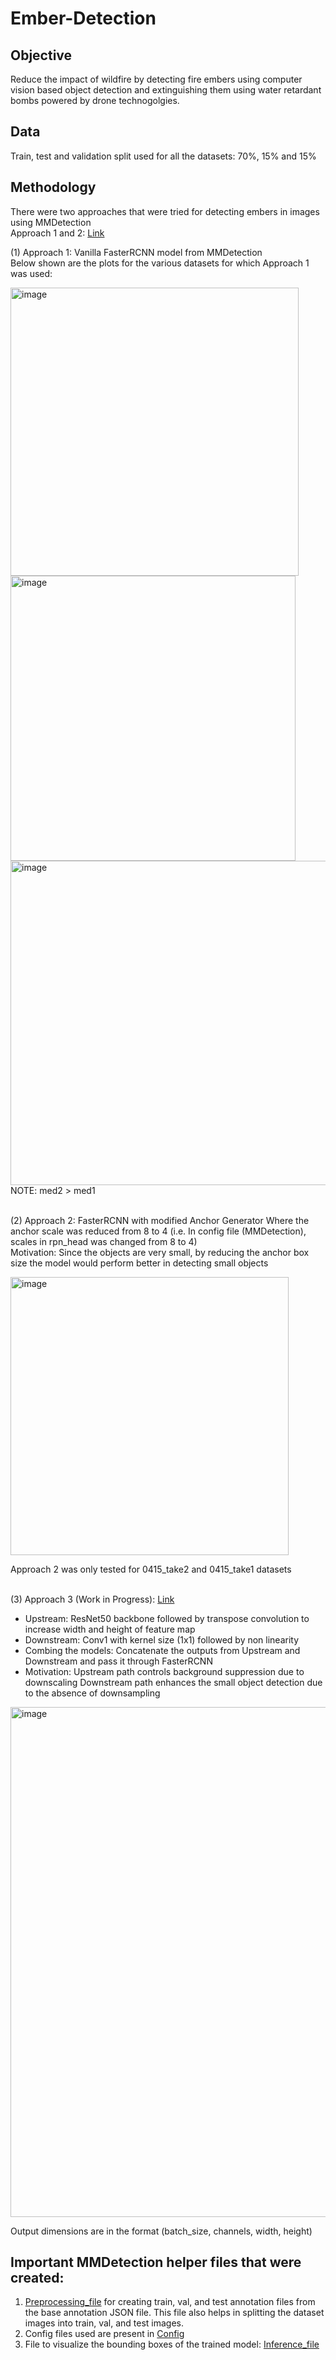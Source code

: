 # Ember-Detection

## Objective
Reduce the impact of wildfire by detecting fire embers using computer vision based object detection and extinguishing them using water retardant bombs powered by drone technogolgies.

## Data
Train, test and validation split used for all the datasets: 70%, 15% and 15%


## Methodology
There were two approaches that were tried for detecting embers in images using MMDetection <br>
Approach 1 and 2: [Link](https://github.com/Jeevitha-GowdaChandramouli/Ember-Detection/tree/main/MMDetection)

(1) Approach 1: Vanilla FasterRCNN model from MMDetection <br>
Below shown are the plots for the various datasets for which Approach 1 was used:

<img width="461" alt="image" src="https://user-images.githubusercontent.com/98082950/168197156-7c43ae12-40ec-4a6c-8110-16872a3acf5b.png">

<img width="456" alt="image" src="https://user-images.githubusercontent.com/98082950/168197195-19c824df-b113-4dc5-b6e5-055b8821fffd.png">

<img width="519" alt="image" src="https://user-images.githubusercontent.com/98082950/168197209-0d187ad5-9b24-4d54-bcfc-e4f7b62d2684.png">
NOTE: med2 > med1 <br> <br>


(2) Approach 2: FasterRCNN with modified Anchor Generator Where the anchor scale was reduced from 8 to 4 (i.e. In config file (MMDetection), scales in rpn_head was changed from 8 to 4) <br>
    Motivation: Since the objects are very small, by reducing the anchor box size the model would perform better in detecting small objects

<img width="445" alt="image" src="https://user-images.githubusercontent.com/98082950/168197468-1fea8de5-cc01-4491-b3b3-aef89c300fe1.png">

Approach 2 was only tested for 0415_take2 and 0415_take1 datasets <br> <br>

(3) Approach 3 (Work in Progress): [Link](https://github.com/Jeevitha-GowdaChandramouli/Ember-Detection/blob/main/Ensemble_model/Ember_Detection.ipynb)

- Upstream: ResNet50 backbone followed by transpose convolution to increase width and height of feature map
- Downstream: Conv1 with kernel size (1x1) followed by non linearity
- Combing the models: Concatenate the outputs from Upstream and Downstream and pass it through FasterRCNN
- Motivation: Upstream path controls background suppression due to downscaling
			Downstream path enhances the small object detection due to the absence of downsampling
      
<img width="816" alt="image" src="https://user-images.githubusercontent.com/98082950/168198524-366cc5da-dc6d-4a1c-ad74-5a116932fc5d.png">

Output dimensions are in the format (batch_size, channels, width, height)

## Important MMDetection helper files that were created:

1. [Preprocessing_file](https://github.com/Jeevitha-GowdaChandramouli/Ember-Detection/blob/main/MMDetection/preprocessing_notebook.ipynb) for creating train, val, and test annotation files from the base annotation JSON file. This file also helps in splitting the dataset images into train, val, and test images.
2. Config files used are present in [Config](https://github.com/Jeevitha-GowdaChandramouli/Ember-Detection/tree/main/MMDetection/config) <br>
4. File to visualize the bounding boxes of the trained model: [Inference_file](https://github.com/Jeevitha-GowdaChandramouli/Ember-Detection/blob/main/MMDetection/inference.ipynb)

